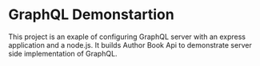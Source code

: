 # GraphQL Demonstartion 
This project is an exaple of configuring GraphQL server with an express application and a node.js.
It builds Author Book Api to demonstrate server side implementation of GraphQL.
